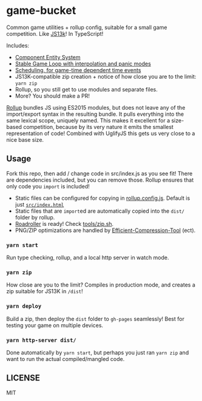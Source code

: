 # game-bucket

Common game utilities + rollup config, suitable for a small game competition. Like [JS13k](http://js13kgames.com/)! In TypeScript!

Includes:

- [Component Entity System](lib/ces.js)
- [Stable Game Loop with interpolation and panic modes](lib/loop.js)
- [Scheduling, for game-time dependent time events](lib/time.js)
- JS13K-compatible zip creation + notice of how close you are to the limit: `yarn zip`
- Rollup, so you still get to use modules and separate files.
- More? You should make a PR!

[Rollup](https://github.com/rollup/rollup/) bundles JS using ES2015 modules, but does not leave any of the import/export syntax in the resulting bundle. It pulls everything into the same lexical scope, uniquely named. This makes it excellent for a size-based competition, because by its very nature it emits the smallest representation of code! Combined with UglifyJS this gets us very close to a nice base size.

## Usage

Fork this repo, then add / change code in src/index.js as you see fit! There are dependencies included, but you can remove those. Rollup ensures that only code you `import` is included!

- Static files can be configured for copying in [rollup.config.js](./rollup.config.js). Default is just [`src/index.html`](src/index.html)
- Static files that are `import`ed are automatically copied into the `dist/` folder by rollup.
- [Roadroller](https://github.com/lifthrasiir/roadroller) is ready! Check [tools/zip.sh](./tools/zip.sh).
- PNG/ZIP optimizations are handled by [Efficient-Compression-Tool](https://github.com/fhanau/Efficient-Compression-Tool) (ect).

### `yarn start`

Run type checking, rollup, and a local http server in watch mode.

### `yarn zip`

How close are you to the limit? Compiles in production mode, and creates a zip suitable for JS13K in `/dist`!

### `yarn deploy`

Build a zip, then deploy the `dist` folder to `gh-pages` seamlessly! Best for testing your game on multiple devices.

### `yarn http-server dist/`

Done automatically by `yarn start`, but perhaps you just ran `yarn zip` and want to run the actual compiled/mangled code.

## LICENSE

MIT

